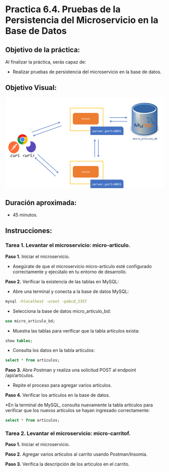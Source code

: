 # Practica 6.4. Pruebas de la Persistencia del Microservicio en la Base de Datos 

## Objetivo de la práctica:
Al finalizar la práctica, serás capaz de:
- Realizar pruebas de persistencia del microservicio en la base de datos.

## Objetivo Visual:

<div style="text-align: center;">
    <img src="../images/ro12.png" alt="Spring Tool Suite">
</div>

## Duración aproximada:
- 45 minutos.

## Instrucciones: 

### Tarea 1. Levantar el microservicio: micro-articulo.
**Paso 1.** Iniciar el microservicio.

* Asegúrate de que el microservicio micro-articulo esté configurado correctamente y ejecútalo en tu entorno de desarrollo.

**Paso 2.** Verificar la existencia de las tablas en MySQL:

* Abre una terminal y conecta a la base de datos MySQL:

```cmd
mysql -hlocalhost -uroot -pabcd_2357
```

* Selecciona la base de datos micro_articulo_bd:
   
```sql
use micro_articulo_bd;
```
* Muestra las tablas para verificar que la tabla artículos exista:

```sql
show tables;
```
* Consulta los datos en la tabla articulos:

```sql
select * from artículos;
```


**Paso 3.** Abre Postman y realiza una solicitud POST al endpoint /api/articulos.

* Repite el proceso para agregar varios artículos.

**Paso 4.** Verificar los artículos en la base de datos.

*En la terminal de MySQL, consulta nuevamente la tabla articulos para verificar que los nuevos artículos se hayan ingresado correctamente:

```sql
select * from artículos;
```


### Tarea 2. Levantar el microservicio: micro-carritof.

**Paso 1.** Iniciar el microservicio.

**Paso 2.** Agregar varios articulos al carrito usando Postman/Insomia.

**Paso 3.** Verifica la descripción de los articulos en el carrito.



